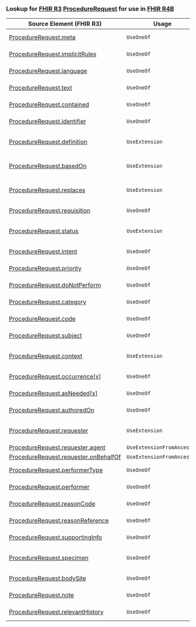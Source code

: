 ### Lookup for [FHIR R3](https://hl7.org/fhir/STU3/) [ProcedureRequest](https://hl7.org/fhir/STU3/ProcedureRequest.html) for use in [FHIR R4B](https://hl7.org/fhir/R4B/)

| Source Element (FHIR R3) | Usage | Target |
| -------------- | ----- | ------ |
| [ProcedureRequest.meta](https://hl7.org/fhir/STU3/ProcedureRequest.html#resource) | `UseOneOf` | [ServiceRequest.meta](https://hl7.org/fhir/R4B/ServiceRequest.html#resource)<br />[ServiceRequest.meta](https://hl7.org/fhir/R4B/ServiceRequest.html#resource) |
| [ProcedureRequest.implicitRules](https://hl7.org/fhir/STU3/ProcedureRequest.html#resource) | `UseOneOf` | [ServiceRequest.implicitRules](https://hl7.org/fhir/R4B/ServiceRequest.html#resource)<br />[ServiceRequest.implicitRules](https://hl7.org/fhir/R4B/ServiceRequest.html#resource) |
| [ProcedureRequest.language](https://hl7.org/fhir/STU3/ProcedureRequest.html#resource) | `UseOneOf` | [ServiceRequest.language](https://hl7.org/fhir/R4B/ServiceRequest.html#resource)<br />[ServiceRequest.language](https://hl7.org/fhir/R4B/ServiceRequest.html#resource) |
| [ProcedureRequest.text](https://hl7.org/fhir/STU3/ProcedureRequest.html#resource) | `UseOneOf` | [ServiceRequest.text](https://hl7.org/fhir/R4B/ServiceRequest.html#resource)<br />[ServiceRequest.text](https://hl7.org/fhir/R4B/ServiceRequest.html#resource) |
| [ProcedureRequest.contained](https://hl7.org/fhir/STU3/ProcedureRequest.html#resource) | `UseOneOf` | [ServiceRequest.contained](https://hl7.org/fhir/R4B/ServiceRequest.html#resource)<br />[ServiceRequest.contained](https://hl7.org/fhir/R4B/ServiceRequest.html#resource) |
| [ProcedureRequest.identifier](https://hl7.org/fhir/STU3/ProcedureRequest.html#resource) | `UseOneOf` | [ServiceRequest.identifier](https://hl7.org/fhir/R4B/ServiceRequest.html#resource)<br />[ServiceRequest.identifier](https://hl7.org/fhir/R4B/ServiceRequest.html#resource) |
| [ProcedureRequest.definition](https://hl7.org/fhir/STU3/ProcedureRequest.html#resource) | `UseExtension` | [http://hl7.org/fhir/3.0/StructureDefinition/extension-ProcedureRequest.definition](StructureDefinition-ext-R3-ProcedureRequest.definition.html) |
| [ProcedureRequest.basedOn](https://hl7.org/fhir/STU3/ProcedureRequest.html#resource) | `UseExtension` | [http://hl7.org/fhir/3.0/StructureDefinition/extension-ProcedureRequest.basedOn](StructureDefinition-ext-R3-ProcedureRequest.basedOn.html) |
| [ProcedureRequest.replaces](https://hl7.org/fhir/STU3/ProcedureRequest.html#resource) | `UseExtension` | [http://hl7.org/fhir/3.0/StructureDefinition/extension-ProcedureRequest.replaces](StructureDefinition-ext-R3-ProcedureRequest.replaces.html) |
| [ProcedureRequest.requisition](https://hl7.org/fhir/STU3/ProcedureRequest.html#resource) | `UseOneOf` | [ServiceRequest.requisition](https://hl7.org/fhir/R4B/ServiceRequest.html#resource)<br />[ServiceRequest.requisition](https://hl7.org/fhir/R4B/ServiceRequest.html#resource) |
| [ProcedureRequest.status](https://hl7.org/fhir/STU3/ProcedureRequest.html#resource) | `UseExtension` | [http://hl7.org/fhir/3.0/StructureDefinition/extension-ProcedureRequest.status](StructureDefinition-ext-R3-ProcedureRequest.status.html) |
| [ProcedureRequest.intent](https://hl7.org/fhir/STU3/ProcedureRequest.html#resource) | `UseOneOf` | [ServiceRequest.intent](https://hl7.org/fhir/R4B/ServiceRequest.html#resource)<br />[ServiceRequest.intent](https://hl7.org/fhir/R4B/ServiceRequest.html#resource) |
| [ProcedureRequest.priority](https://hl7.org/fhir/STU3/ProcedureRequest.html#resource) | `UseOneOf` | [ServiceRequest.priority](https://hl7.org/fhir/R4B/ServiceRequest.html#resource)<br />[ServiceRequest.priority](https://hl7.org/fhir/R4B/ServiceRequest.html#resource) |
| [ProcedureRequest.doNotPerform](https://hl7.org/fhir/STU3/ProcedureRequest.html#resource) | `UseOneOf` | [ServiceRequest.doNotPerform](https://hl7.org/fhir/R4B/ServiceRequest.html#resource)<br />[ServiceRequest.doNotPerform](https://hl7.org/fhir/R4B/ServiceRequest.html#resource) |
| [ProcedureRequest.category](https://hl7.org/fhir/STU3/ProcedureRequest.html#resource) | `UseOneOf` | [ServiceRequest.category](https://hl7.org/fhir/R4B/ServiceRequest.html#resource)<br />[ServiceRequest.category](https://hl7.org/fhir/R4B/ServiceRequest.html#resource) |
| [ProcedureRequest.code](https://hl7.org/fhir/STU3/ProcedureRequest.html#resource) | `UseOneOf` | [ServiceRequest.code](https://hl7.org/fhir/R4B/ServiceRequest.html#resource)<br />[ServiceRequest.code](https://hl7.org/fhir/R4B/ServiceRequest.html#resource) |
| [ProcedureRequest.subject](https://hl7.org/fhir/STU3/ProcedureRequest.html#resource) | `UseOneOf` | [ServiceRequest.subject](https://hl7.org/fhir/R4B/ServiceRequest.html#resource)<br />[ServiceRequest.subject](https://hl7.org/fhir/R4B/ServiceRequest.html#resource) |
| [ProcedureRequest.context](https://hl7.org/fhir/STU3/ProcedureRequest.html#resource) | `UseExtension` | [http://hl7.org/fhir/3.0/StructureDefinition/extension-ProcedureRequest.context](StructureDefinition-ext-R3-ProcedureRequest.context.html) |
| [ProcedureRequest.occurrence[x]](https://hl7.org/fhir/STU3/ProcedureRequest.html#resource) | `UseOneOf` | [ServiceRequest.occurrence[x]](https://hl7.org/fhir/R4B/ServiceRequest.html#resource)<br />[ServiceRequest.occurrence[x]](https://hl7.org/fhir/R4B/ServiceRequest.html#resource) |
| [ProcedureRequest.asNeeded[x]](https://hl7.org/fhir/STU3/ProcedureRequest.html#resource) | `UseOneOf` | [ServiceRequest.asNeeded[x]](https://hl7.org/fhir/R4B/ServiceRequest.html#resource)<br />[ServiceRequest.asNeeded[x]](https://hl7.org/fhir/R4B/ServiceRequest.html#resource) |
| [ProcedureRequest.authoredOn](https://hl7.org/fhir/STU3/ProcedureRequest.html#resource) | `UseOneOf` | [ServiceRequest.authoredOn](https://hl7.org/fhir/R4B/ServiceRequest.html#resource)<br />[ServiceRequest.authoredOn](https://hl7.org/fhir/R4B/ServiceRequest.html#resource) |
| [ProcedureRequest.requester](https://hl7.org/fhir/STU3/ProcedureRequest.html#resource) | `UseExtension` | [http://hl7.org/fhir/3.0/StructureDefinition/extension-ProcedureRequest.requester](StructureDefinition-ext-R3-ProcedureRequest.requester.html) |
| [ProcedureRequest.requester.agent](https://hl7.org/fhir/STU3/ProcedureRequest.html#resource) | `UseExtensionFromAncestor` | - |
| [ProcedureRequest.requester.onBehalfOf](https://hl7.org/fhir/STU3/ProcedureRequest.html#resource) | `UseExtensionFromAncestor` | - |
| [ProcedureRequest.performerType](https://hl7.org/fhir/STU3/ProcedureRequest.html#resource) | `UseOneOf` | [ServiceRequest.performerType](https://hl7.org/fhir/R4B/ServiceRequest.html#resource)<br />[ServiceRequest.performerType](https://hl7.org/fhir/R4B/ServiceRequest.html#resource) |
| [ProcedureRequest.performer](https://hl7.org/fhir/STU3/ProcedureRequest.html#resource) | `UseOneOf` | [ServiceRequest.performer](https://hl7.org/fhir/R4B/ServiceRequest.html#resource)<br />[ServiceRequest.performer](https://hl7.org/fhir/R4B/ServiceRequest.html#resource) |
| [ProcedureRequest.reasonCode](https://hl7.org/fhir/STU3/ProcedureRequest.html#resource) | `UseOneOf` | [ServiceRequest.reasonCode](https://hl7.org/fhir/R4B/ServiceRequest.html#resource)<br />[ServiceRequest.reasonCode](https://hl7.org/fhir/R4B/ServiceRequest.html#resource) |
| [ProcedureRequest.reasonReference](https://hl7.org/fhir/STU3/ProcedureRequest.html#resource) | `UseOneOf` | [ServiceRequest.reasonReference](https://hl7.org/fhir/R4B/ServiceRequest.html#resource)<br />[ServiceRequest.reasonReference](https://hl7.org/fhir/R4B/ServiceRequest.html#resource) |
| [ProcedureRequest.supportingInfo](https://hl7.org/fhir/STU3/ProcedureRequest.html#resource) | `UseOneOf` | [ServiceRequest.supportingInfo](https://hl7.org/fhir/R4B/ServiceRequest.html#resource)<br />[ServiceRequest.supportingInfo](https://hl7.org/fhir/R4B/ServiceRequest.html#resource) |
| [ProcedureRequest.specimen](https://hl7.org/fhir/STU3/ProcedureRequest.html#resource) | `UseOneOf` | [ServiceRequest.specimen](https://hl7.org/fhir/R4B/ServiceRequest.html#resource)<br />[ServiceRequest.specimen](https://hl7.org/fhir/R4B/ServiceRequest.html#resource)<br />[ServiceRequest.specimen](https://hl7.org/fhir/R4B/ServiceRequest.html#resource) |
| [ProcedureRequest.bodySite](https://hl7.org/fhir/STU3/ProcedureRequest.html#resource) | `UseOneOf` | [ServiceRequest.bodySite](https://hl7.org/fhir/R4B/ServiceRequest.html#resource)<br />[ServiceRequest.bodySite](https://hl7.org/fhir/R4B/ServiceRequest.html#resource) |
| [ProcedureRequest.note](https://hl7.org/fhir/STU3/ProcedureRequest.html#resource) | `UseOneOf` | [ServiceRequest.note](https://hl7.org/fhir/R4B/ServiceRequest.html#resource)<br />[ServiceRequest.note](https://hl7.org/fhir/R4B/ServiceRequest.html#resource) |
| [ProcedureRequest.relevantHistory](https://hl7.org/fhir/STU3/ProcedureRequest.html#resource) | `UseOneOf` | [ServiceRequest.relevantHistory](https://hl7.org/fhir/R4B/ServiceRequest.html#resource)<br />[ServiceRequest.relevantHistory](https://hl7.org/fhir/R4B/ServiceRequest.html#resource) |
